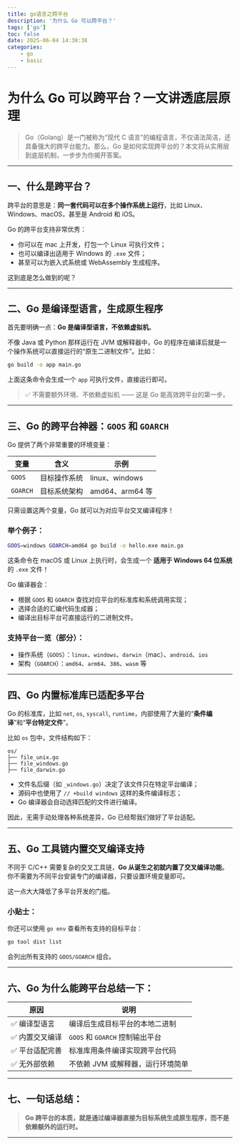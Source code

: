 ```yaml
---
title: go语言之跨平台
description: '为什么 Go 可以跨平台？'
tags: ['go']
toc: false
date: 2025-06-04 14:30:38
categories:
    - go 
    - basic
---
```


# 为什么 Go 可以跨平台？一文讲透底层原理

> Go（Golang）是一门被称为“现代 C 语言”的编程语言，不仅语法简洁，还具备强大的跨平台能力。那么，Go 是如何实现跨平台的？本文将从实用层到底层机制，一步步为你揭开答案。

---

## 一、什么是跨平台？

跨平台的意思是：**同一套代码可以在多个操作系统上运行**，比如 Linux、Windows、macOS，甚至是 Android 和 iOS。

Go 的跨平台支持非常优秀：

* 你可以在 mac 上开发，打包一个 Linux 可执行文件；
* 也可以编译出适用于 Windows 的 `.exe` 文件；
* 甚至可以为嵌入式系统或 WebAssembly 生成程序。

这到底是怎么做到的呢？

---

## 二、Go 是编译型语言，生成原生程序

首先要明确一点：**Go 是编译型语言，不依赖虚拟机**。

不像 Java 或 Python 那样运行在 JVM 或解释器中，Go 的程序在编译后就是一个操作系统可以直接运行的“原生二进制文件”。比如：

```bash
go build -o app main.go
```

上面这条命令会生成一个 `app` 可执行文件，直接运行即可。

> ✅ 不需要额外环境、不依赖虚拟机 —— 这是 Go 能高效跨平台的第一步。

---

## 三、Go 的跨平台神器：`GOOS` 和 `GOARCH`

Go 提供了两个非常重要的环境变量：

| 变量       | 含义     | 示例            |
| -------- | ------ | ------------- |
| `GOOS`   | 目标操作系统 | linux、windows |
| `GOARCH` | 目标系统架构 | amd64、arm64 等 |

只需设置这两个变量，Go 就可以为对应平台交叉编译程序！

### 举个例子：

```bash
GOOS=windows GOARCH=amd64 go build -o hello.exe main.go
```

这条命令在 macOS 或 Linux 上执行时，会生成一个 **适用于 Windows 64 位系统** 的 `.exe` 文件！

Go 编译器会：

* 根据 `GOOS` 和 `GOARCH` 查找对应平台的标准库和系统调用实现；
* 选择合适的汇编代码生成器；
* 编译出目标平台可直接运行的二进制文件。

### 支持平台一览（部分）：

* 操作系统（`GOOS`）：`linux`、`windows`、`darwin`（mac）、`android`、`ios`
* 架构（`GOARCH`）：`amd64`、`arm64`、`386`、`wasm` 等

---

## 四、Go 内置标准库已适配多平台

Go 的标准库，比如 `net`, `os`, `syscall`, `runtime`，内部使用了大量的“**条件编译**”和“**平台特定文件**”。

比如 `os` 包中，文件结构如下：

```
os/
├── file_unix.go
├── file_windows.go
├── file_darwin.go
```

* 文件名后缀（如 `_windows.go`）决定了该文件只在特定平台编译；
* 源码中也使用了 `// +build windows` 这样的条件编译标志；
* Go 编译器会自动选择匹配的文件进行编译。

因此，无需手动处理各种系统差异，Go 已经帮我们做好了平台适配。

---

## 五、Go 工具链内置交叉编译支持

不同于 C/C++ 需要复杂的交叉工具链，**Go 从诞生之初就内置了交叉编译功能**。你不需要为不同平台安装专门的编译器，只要设置环境变量即可。

这一点大大降低了多平台开发的门槛。

### 小贴士：

你还可以使用 `go env` 查看所有支持的目标平台：

```bash
go tool dist list
```

会列出所有支持的 `GOOS/GOARCH` 组合。

---

## 六、Go 为什么能跨平台总结一下：

| 原因       | 说明                       |
| -------- | ------------------------ |
| ✅ 编译型语言  | 编译后生成目标平台的本地二进制          |
| ✅ 内置交叉编译 | `GOOS` 和 `GOARCH` 控制输出平台 |
| ✅ 平台适配完善 | 标准库用条件编译实现跨平台代码          |
| ✅ 无外部依赖  | 不依赖 JVM 或解释器，运行环境简单      |

---

## 七、一句话总结：

> **Go 跨平台的本质，就是通过编译器直接为目标系统生成原生程序，而不是依赖额外的运行时。**

---
